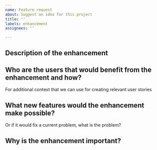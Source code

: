 ```yaml
---
name: Feature request
about: Suggest an idea for this project
title: ''
labels: enhancement
assignees: ''

---
```


## Description of the enhancement

## Who are the users that would benefit from the enhancement and how?
For additional context that we can use for creating relevant user stories

## What new features would the enhancement make possible?
Or if it would fix a current problem, what is the problem?

## Why is the enhancement important?

